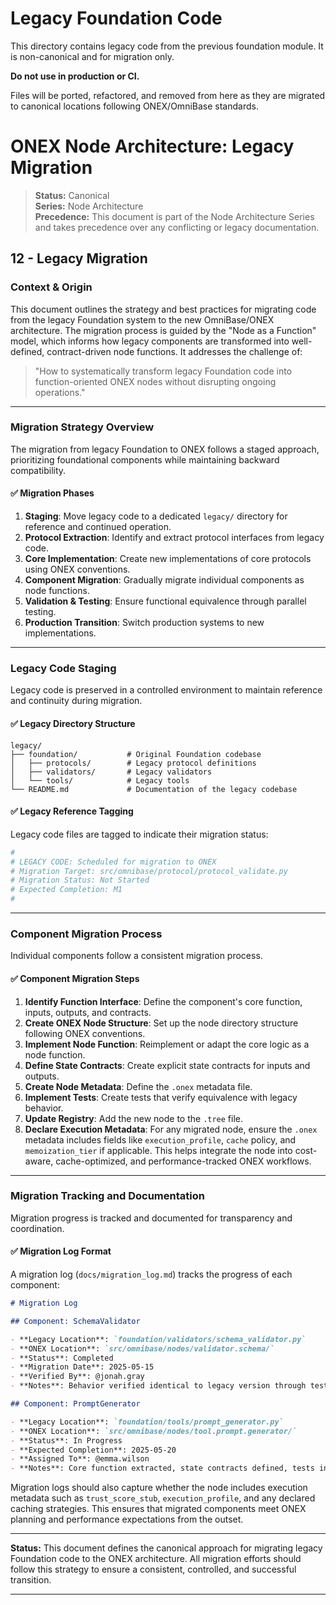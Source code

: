 # Legacy Foundation Code

This directory contains legacy code from the previous foundation module. It is non-canonical and for migration only.

**Do not use in production or CI.**

Files will be ported, refactored, and removed from here as they are migrated to canonical locations following ONEX/OmniBase standards.

# ONEX Node Architecture: Legacy Migration

> **Status:** Canonical  
> **Series:** Node Architecture  
> **Precedence:** This document is part of the Node Architecture Series and takes precedence over any conflicting or legacy documentation.

## 12 - Legacy Migration

### Context & Origin

This document outlines the strategy and best practices for migrating code from the legacy Foundation system to the new OmniBase/ONEX architecture. The migration process is guided by the "Node as a Function" model, which informs how legacy components are transformed into well-defined, contract-driven node functions. It addresses the challenge of:

> "How to systematically transform legacy Foundation code into function-oriented ONEX nodes without disrupting ongoing operations."

---

### Migration Strategy Overview

The migration from legacy Foundation to ONEX follows a staged approach, prioritizing foundational components while maintaining backward compatibility.

#### ✅ Migration Phases

1. **Staging**: Move legacy code to a dedicated `legacy/` directory for reference and continued operation.
2. **Protocol Extraction**: Identify and extract protocol interfaces from legacy code.
3. **Core Implementation**: Create new implementations of core protocols using ONEX conventions.
4. **Component Migration**: Gradually migrate individual components as node functions.
5. **Validation & Testing**: Ensure functional equivalence through parallel testing.
6. **Production Transition**: Switch production systems to new implementations.

---

### Legacy Code Staging

Legacy code is preserved in a controlled environment to maintain reference and continuity during migration.

#### ✅ Legacy Directory Structure

```
legacy/
├── foundation/           # Original Foundation codebase
│   ├── protocols/        # Legacy protocol definitions
│   ├── validators/       # Legacy validators
│   └── tools/            # Legacy tools
└── README.md             # Documentation of the legacy codebase
```

#### ✅ Legacy Reference Tagging

Legacy code files are tagged to indicate their migration status:

```python
# 
# LEGACY CODE: Scheduled for migration to ONEX
# Migration Target: src/omnibase/protocol/protocol_validate.py
# Migration Status: Not Started
# Expected Completion: M1
#
```

---

### Component Migration Process

Individual components follow a consistent migration process.

#### ✅ Component Migration Steps

1. **Identify Function Interface**: Define the component's core function, inputs, outputs, and contracts.
2. **Create ONEX Node Structure**: Set up the node directory structure following ONEX conventions.
3. **Implement Node Function**: Reimplement or adapt the core logic as a node function.
4. **Define State Contracts**: Create explicit state contracts for inputs and outputs.
5. **Create Node Metadata**: Define the `.onex` metadata file.
6. **Implement Tests**: Create tests that verify equivalence with legacy behavior.
7. **Update Registry**: Add the new node to the `.tree` file.
8. **Declare Execution Metadata**: For any migrated node, ensure the `.onex` metadata includes fields like `execution_profile`, `cache` policy, and `memoization_tier` if applicable. This helps integrate the node into cost-aware, cache-optimized, and performance-tracked ONEX workflows.

---

### Migration Tracking and Documentation

Migration progress is tracked and documented for transparency and coordination.

#### ✅ Migration Log Format

A migration log (`docs/migration_log.md`) tracks the progress of each component:

```markdown
# Migration Log

## Component: SchemaValidator

- **Legacy Location**: `foundation/validators/schema_validator.py`
- **ONEX Location**: `src/omnibase/nodes/validator.schema/`
- **Status**: Completed
- **Migration Date**: 2025-05-15
- **Verified By**: @jonah.gray
- **Notes**: Behavior verified identical to legacy version through test suite.

## Component: PromptGenerator

- **Legacy Location**: `foundation/tools/prompt_generator.py`
- **ONEX Location**: `src/omnibase/nodes/tool.prompt.generator/`
- **Status**: In Progress
- **Expected Completion**: 2025-05-20
- **Assigned To**: @emma.wilson
- **Notes**: Core function extracted, state contracts defined, tests in progress.
```

Migration logs should also capture whether the node includes execution metadata such as `trust_score_stub`, `execution_profile`, and any declared caching strategies. This ensures that migrated components meet ONEX planning and performance expectations from the outset.

---

**Status:** This document defines the canonical approach for migrating legacy Foundation code to the ONEX architecture. All migration efforts should follow this strategy to ensure a consistent, controlled, and successful transition.

--- 